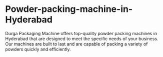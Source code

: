 # Powder-packing-machine-in-Hyderabad
Durga Packaging Machine offers top-quality powder packing machines in Hyderabad that are designed to meet the specific needs of your business. Our machines are built to last and are capable of packing a variety of powders quickly and efficiently.
